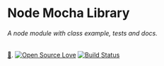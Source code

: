 # Node Mocha Library

###### A node module with class example, tests and docs.

[:pig:](https://github.com/OR13/NML).
[![Open Source Love](https://badges.frapsoft.com/os/mit/mit.svg?v=102)](https://github.com/ellerbrock/open-source-badge/)
[![Build Status](https://travis-ci.org/OR13/NML.svg?branch=master)](https://travis-ci.org/OR13/NML)